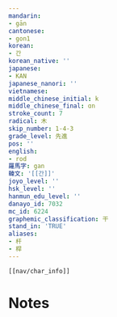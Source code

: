 ```yaml
---
mandarin:
- gān
cantonese:
- gon1
korean:
- 간
korean_native: ''
japanese:
- KAN
japanese_nanori: ''
vietnamese:
middle_chinese_initial: k
middle_chinese_final: ɑn
stroke_count: 7
radical: 木
skip_number: 1-4-3
grade_level: 先進
pos: ''
english:
- rod
羅馬字: gan
韓文: '[[간]]'
joyo_level: ''
hsk_level: ''
hanmun_edu_level: ''
danayo_id: 7032
mc_id: 6224
graphemic_classification: 干
stand_in: 'TRUE'
aliases:
- 杆
- 桿
---
```

```meta-bind-embed
[[nav/char_info]]
```

# Notes
